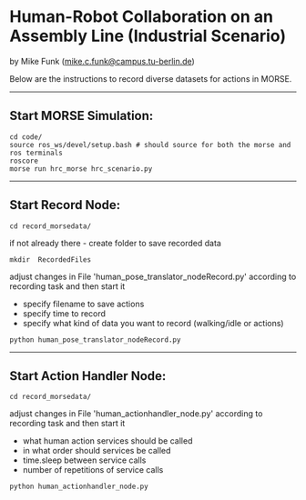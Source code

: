 Human-Robot Collaboration on an Assembly Line (Industrial Scenario)
============

by Mike Funk (mike.c.funk@campus.tu-berlin.de)

Below are the instructions to record diverse datasets for actions in MORSE.

---

## Start MORSE Simulation:

```
cd code/
source ros_ws/devel/setup.bash # should source for both the morse and ros terminals
roscore
morse run hrc_morse hrc_scenario.py
```

---

## Start Record Node:

```
cd record_morsedata/
```

if not already there - create folder to save recorded data
```
mkdir  RecordedFiles
```

adjust changes in File 'human_pose_translator_nodeRecord.py' according to recording task and then start it
- specify filename to save actions
- specify time to record
- specify what kind of data you want to record (walking/idle or actions)

```
python human_pose_translator_nodeRecord.py
```

---

## Start Action Handler Node:

```
cd record_morsedata/
```

adjust changes in File 'human_actionhandler_node.py' according to recording task and then start it
- what human action services should be called
- in what order should services be called
- time.sleep between service calls
- number of repetitions of service calls

```
python human_actionhandler_node.py
```


